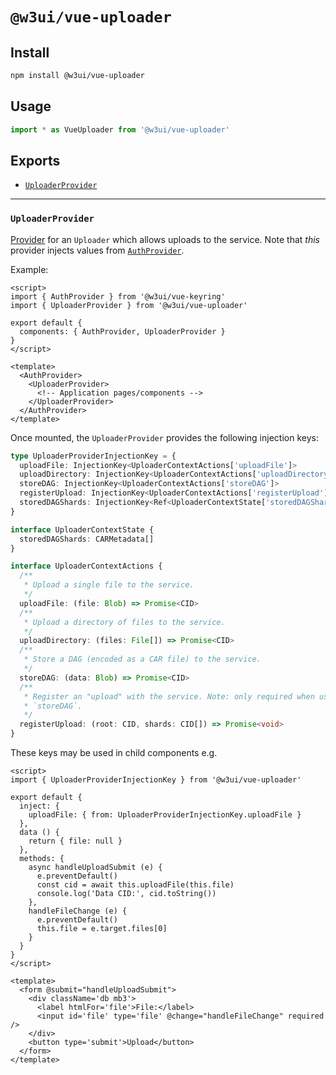 # `@w3ui/vue-uploader`

## Install

```sh
npm install @w3ui/vue-uploader
```

## Usage

```js
import * as VueUploader from '@w3ui/vue-uploader'
```

## Exports

* [`UploaderProvider`](#uploaderprovider)

---

### `UploaderProvider`

[Provider](https://vuejs.org/guide/components/provide-inject.html) for an `Uploader` which allows uploads to the service. Note that _this_ provider injects values from [`AuthProvider`](./vue-keyring#authprovider).

Example:

```vue
<script>
import { AuthProvider } from '@w3ui/vue-keyring'
import { UploaderProvider } from '@w3ui/vue-uploader'

export default {
  components: { AuthProvider, UploaderProvider }
}
</script>

<template>
  <AuthProvider>
    <UploaderProvider>
      <!-- Application pages/components -->
    </UploaderProvider>
  </AuthProvider>
</template>
```

Once mounted, the `UploaderProvider` provides the following injection keys:

```ts
type UploaderProviderInjectionKey = {
  uploadFile: InjectionKey<UploaderContextActions['uploadFile']>
  uploadDirectory: InjectionKey<UploaderContextActions['uploadDirectory']>
  storeDAG: InjectionKey<UploaderContextActions['storeDAG']>
  registerUpload: InjectionKey<UploaderContextActions['registerUpload']>
  storedDAGShards: InjectionKey<Ref<UploaderContextState['storedDAGShards']>>
}

interface UploaderContextState {
  storedDAGShards: CARMetadata[]
}

interface UploaderContextActions {
  /**
   * Upload a single file to the service.
   */
  uploadFile: (file: Blob) => Promise<CID>
  /**
   * Upload a directory of files to the service.
   */
  uploadDirectory: (files: File[]) => Promise<CID>
  /**
   * Store a DAG (encoded as a CAR file) to the service.
   */
  storeDAG: (data: Blob) => Promise<CID>
  /**
   * Register an "upload" with the service. Note: only required when using
   * `storeDAG`.
   */
  registerUpload: (root: CID, shards: CID[]) => Promise<void>
}
```

These keys may be used in child components e.g.

```vue
<script>
import { UploaderProviderInjectionKey } from '@w3ui/vue-uploader'

export default {
  inject: {
    uploadFile: { from: UploaderProviderInjectionKey.uploadFile }
  },
  data () {
    return { file: null }
  },
  methods: {
    async handleUploadSubmit (e) {
      e.preventDefault()
      const cid = await this.uploadFile(this.file)
      console.log('Data CID:', cid.toString())
    },
    handleFileChange (e) {
      e.preventDefault()
      this.file = e.target.files[0]
    }
  }
}
</script>

<template>
  <form @submit="handleUploadSubmit">
    <div className='db mb3'>
      <label htmlFor='file'>File:</label>
      <input id='file' type='file' @change="handleFileChange" required />
    </div>
    <button type='submit'>Upload</button>
  </form>
</template>
```

